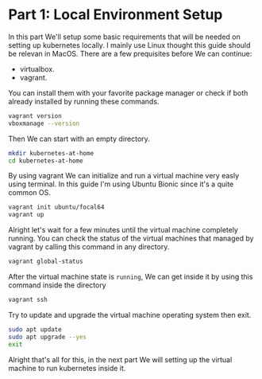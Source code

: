 # Part 1: Local Environment Setup

In this part We'll setup some basic requirements that will be needed on setting up kubernetes locally. I mainly use Linux thought this guide should be relevan in MacOS. There are a few prequisites before We can continue:
- virtualbox.
- vagrant.

You can install them with your favorite package manager or check if both already installed by running these commands.

```bash
vagrant version
vboxmanage --version
```

Then We can start with an empty directory. 

```bash
mkdir kubernetes-at-home
cd kubernetes-at-home
```

By using vagrant We can initialize and run a virtual machine very easly using terminal. In this guide I'm using Ubuntu Bionic since it's a quite common OS.

```bash
vagrant init ubuntu/focal64
vagrant up
```

Alright let's wait for a few minutes until the virtual machine completely running. You can check the status of the virtual machines that managed by vagrant by calling this command in any directory.

```bash
vagrant global-status
```

After the virtual machine state is `running`, We can get inside it by using this command inside the directory

```bash
vagrant ssh
```

Try to update and upgrade the virtual machine operating system then exit.

```bash
sudo apt update
sudo apt upgrade --yes
exit
```

Alright that's all for this, in the next part We will setting up the virtual machine to run kubernetes inside it.
